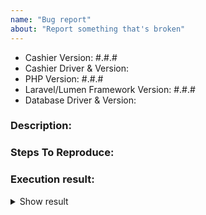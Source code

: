 ```yaml
---
name: "Bug report"
about: "Report something that's broken"
---
```


<!-- DO NOT THROW THIS AWAY -->
<!-- Fill out the FULL versions with patch versions -->

- Cashier Version: #.#.#
- Cashier Driver & Version:
- PHP Version: #.#.#
- Laravel/Lumen Framework Version: #.#.#
- Database Driver & Version:

### Description:


### Steps To Reproduce:


### Execution result:

<details>
    <summary>Show result</summary>

    // paste result here

</details>
